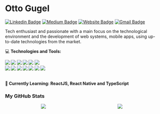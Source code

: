 # Otto Gugel

[![Linkedin Badge](https://img.shields.io/badge/-ottogugel-blue?style=flat&logo=Linkedin&logoColor=white&link=https://www.linkedin.com/in/jlim/)](https://www.linkedin.com/in/ottogugel/)
[![Medium Badge](https://img.shields.io/badge/-@ottogugel-000000?style=flat&labelColor=000000&logo=Medium&link=https://medium.com/@jessicalim)](https://medium.com/@ottogugel99)
[![Website Badge](https://img.shields.io/badge/-portfolio-47CCCC?style=flat&logo=Google-Chrome&logoColor=white&link=https://jessicalim.me)](https://ottogugel.vercel.app)
[![Gmail Badge](https://img.shields.io/badge/-ottogugel99-c14438?style=flat&logo=Gmail&logoColor=white&link=mailto:jessicalim813@gmail.com)](mailto:ottogugel99@gmail.com)

Tech enthusiast and passionate with a main focus on the technological environment and the development of web systems, mobile apps, using up-to-date technologies from the market.


💻 <strong>Technologies and Tools:<strong>
  <div>
  <img src="https://img.shields.io/badge/react-%2320232a.svg?style=for-the-badge&logo=react&logoColor=%2361DAFB" />
  <img src="https://img.shields.io/badge/react_native-%2320232a.svg?style=for-the-badge&logo=react&logoColor=%2361DAFB" />
  <img src="https://img.shields.io/badge/javascript-%23323330.svg?style=for-the-badge&logo=javascript&logoColor=%23F7DF1E" />
  <img src="https://img.shields.io/badge/java-%23ED8B00.svg?style=for-the-badge&logo=openjdk&logoColor=white" />
  <img src="https://img.shields.io/badge/typescript-%23007ACC.svg?style=for-the-badge&logo=typescript&logoColor=white"/>
  <img src="https://img.shields.io/badge/Insomnia-black?style=for-the-badge&logo=insomnia&logoColor=5849BE" />
  </div>
  <div>
    <img src="https://img.shields.io/badge/git-%23F05033.svg?style=for-the-badge&logo=git&logoColor=white" />
    <img src="https://img.shields.io/badge/tailwindcss-%2338B2AC.svg?style=for-the-badge&logo=tailwind-css&logoColor=white" />
    <img src="https://img.shields.io/badge/postgres-%23316192.svg?style=for-the-badge&logo=postgresql&logoColor=white" />
    <img src="https://img.shields.io/badge/figma-%23F24E1E.svg?style=for-the-badge&logo=figma&logoColor=white" />
    <img src="https://img.shields.io/badge/jira-%230A0FFF.svg?style=for-the-badge&logo=jira&logoColor=white" />
    <img src="https://img.shields.io/badge/Notion-%23000000.svg?style=for-the-badge&logo=notion&logoColor=white" />
    <img src="https://img.shields.io/badge/Trello-%23026AA7.svg?style=for-the-badge&logo=Trello&logoColor=white" />
  </div>
 <br>
 
 📖 **Currently Learning:** ReactJS, React Native and TypeScript
 
  ### My GitHub Stats 
  <div style="display: flex; justify-content: space-around; align-items: center;">
  <img src="https://github-readme-stats.vercel.app/api?username=ottogugel&theme=dark&hide_border=true&include_all_commits=false&count_private=false" />
  <img src="https://github-readme-streak-stats.herokuapp.com/?user=ottogugel&theme=dark&hide_border=true"/>
  </div>
  
 ##

